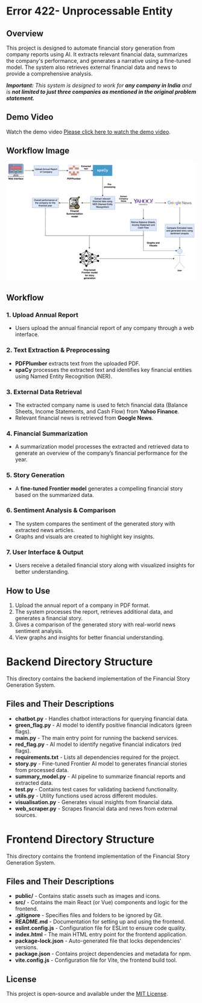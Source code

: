 # Error 422- Unprocessable Entity

## Overview
This project is designed to automate financial story generation from company reports using AI. It extracts relevant financial data, summarizes the company's performance, and generates a narrative using a fine-tuned model. The system also retrieves external financial data and news to provide a comprehensive analysis.

_**Important:** This system is designed to work for **any company in India** and is **not limited to just three companies as mentioned in the original problem statement.**_

## Demo Video
Watch the demo video [Please click here to watch the demo video](https://drive.google.com/file/d/14BuVMLgzaNCto0SmQLobXgXmerfZfivg/view?usp=drive_link).


## Workflow Image
![Workflow](images/Flowchart.png)

## Workflow
### 1. **Upload Annual Report**
- Users upload the annual financial report of any company through a web interface.

### 2. **Text Extraction & Preprocessing**
- **PDFPlumber** extracts text from the uploaded PDF.
- **spaCy** processes the extracted text and identifies key financial entities using Named Entity Recognition (NER).

### 3. **External Data Retrieval**
- The extracted company name is used to fetch financial data (Balance Sheets, Income Statements, and Cash Flow) from **Yahoo Finance**.
- Relevant financial news is retrieved from **Google News**.

### 4. **Financial Summarization**
- A summarization model processes the extracted and retrieved data to generate an overview of the company’s financial performance for the year.

### 5. **Story Generation**
- A **fine-tuned Frontier model** generates a compelling financial story based on the summarized data.

### 6. **Sentiment Analysis & Comparison**
- The system compares the sentiment of the generated story with extracted news articles.
- Graphs and visuals are created to highlight key insights.

### 7. **User Interface & Output**
- Users receive a detailed financial story along with visualized insights for better understanding.

## How to Use
1. Upload the annual report of a company in PDF format.
2. The system processes the report, retrieves additional data, and generates a financial story.
3. Gives a comparison of the generated story with real-world news sentiment analysis.
4. View graphs and insights for better financial understanding.

# Backend Directory Structure

This directory contains the backend implementation of the Financial Story Generation System.

## Files and Their Descriptions

- **chatbot.py** - Handles chatbot interactions for querying financial data.
- **green_flag.py** - AI model to identify positive financial indicators (green flags).
- **main.py** - The main entry point for running the backend services.
- **red_flag.py** - AI model to identify negative financial indicators (red flags).
- **requirements.txt** - Lists all dependencies required for the project.
- **story.py** - Fine-tuned Frontier AI model to generates financial stories from processed data.
- **summary_model.py** - AI pipeline to summarize financial reports and extracted data.
- **test.py** - Contains test cases for validating backend functionality.
- **utils.py** - Utility functions used across different modules.
- **visualisation.py** - Generates visual insights from financial data.
- **web_scraper.py** - Scrapes financial data and news from external sources.

# Frontend Directory Structure

This directory contains the frontend implementation of the Financial Story Generation System.

## Files and Their Descriptions

- **public/** - Contains static assets such as images and icons.
- **src/** - Contains the main React (or Vue) components and logic for the frontend.
- **.gitignore** - Specifies files and folders to be ignored by Git.
- **README.md** - Documentation for setting up and using the frontend.
- **eslint.config.js** - Configuration file for ESLint to ensure code quality.
- **index.html** - The main HTML entry point for the frontend application.
- **package-lock.json** - Auto-generated file that locks dependencies' versions.
- **package.json** - Contains project dependencies and metadata for npm.
- **vite.config.js** - Configuration file for Vite, the frontend build tool.



## License
This project is open-source and available under the [MIT License](LICENSE).
